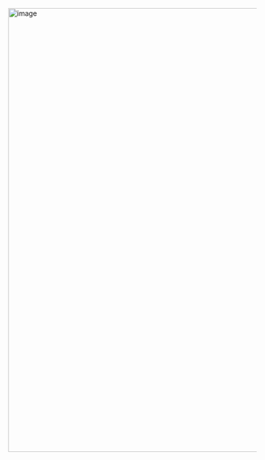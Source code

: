 <img width="900" alt="image" src="https://github.com/user-attachments/assets/c7880a10-7795-41f1-9e27-df1847360e13" />
